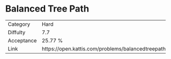 # Balanced Tree Path

<table>
    <tr>
        <td>Category</td>
        <td>Hard</td>
    </tr>
    <tr>
        <td>Diffulty</td>
        <td>7.7</td>
    </tr>
    <tr>
        <td>Acceptance</td>
        <td>25.77 %</td>
    </tr>
    <tr>
        <td>Link</td>
        <td>https://open.kattis.com/problems/balancedtreepath</td>
    </tr>
</table>